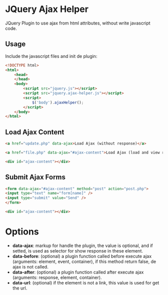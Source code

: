 JQuery Ajax Helper
===========

JQuery Plugin to use ajax from html attributes, without write javascript code.

Usage
---

Include the javascript files and init de plugin:

```html
<!DOCTYPE html>
<html>
    <head>
    </head>
    <body>
        <script src="jquery.js"></script>
        <script src="jquery.ajax-helper.js"></script>
        <script>
            $('body').ajaxHelper();
        </script>
    </body>
</html>
```

Load Ajax Content
---

```html
<a href="update.php" data-ajax>Load Ajax (without response)</a>

<a href="file.php" data-ajax="#ajax-content">Load Ajax (load and view response)</a>

<div id="ajax-content"></div>
```

Submit Ajax Forms
---

```html
<form data-ajax="#ajax-content" method="post" action="post.php">
<input type="text" name="form[name]" />
<input type="submit" value="Send" />
</form>

<div id="ajax-content"></div>
```

Options
===

*   **data-ajax**: markup for handle the plugin, the value is optional, and if setted, is used as selector for show response in these element.
*   **data-before**: (optional) a plugin function called before execute ajax (arguments: element, event, container), if this method return false, de ajax is not called.
*   **data-after**: (optional) a plugin function called after execute ajax (arguments: response, element, container).
*   **data-url**: (optional) if the element is not a link, this value is used for get the url.
